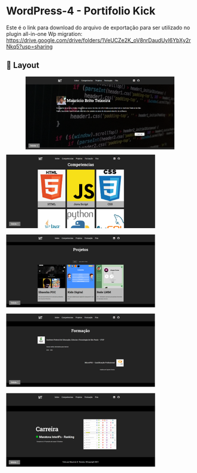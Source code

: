 # WordPress-4 - Portifolio Kick

Este é o link para download do arquivo de exportação para ser utilizado no plugin all-in-one Wp migration:
https://drive.google.com/drive/folders/1VeUCZe2K_oV8nrDaudUyI6YbXy2rNkq5?usp=sharing

## 🎨 Layout

<p align="center" style="display: flex; align-items: flex-start; justify-content: center;">
  <img alt="Sobre" title="#Sobre" src="./fotos/sobre.PNG" width="400px"> <br>
	
  <img alt="Competencias" title="#Competencias" src="./fotos/competencias.PNG" width="400px"> <br>

  <img alt="Projetos" title="#Projetos" src="./fotos/projetos.PNG" width="400px"> <br>
  
  <img alt="Formacao" title="#Formacao" src="./fotos/formacao.PNG" width="400px"> <br>
  
  <img alt="Carreira" title="#Carreira" src="./fotos/carreira.PNG" width="400px"> <br>
</p>
